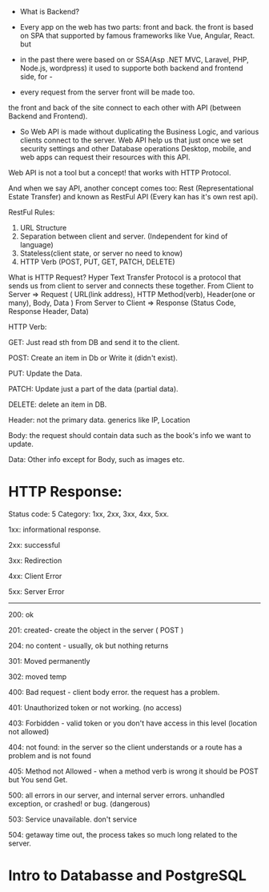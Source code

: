 - What is Backend?

- Every app on the web has two parts: front and back. the front is based on SPA that supported by famous frameworks like Vue, Angular, React. but 

- in the past there were based on or SSA(Asp .NET MVC, Laravel, PHP, Node.js, wordpress) it used to supporte both backend and frontend side, for - 

- every request from the server front will be made too.

the front and back of the site connect to each other with API (between Backend and Frontend).

- So Web API is made without duplicating the Business Logic, and various clients connect to the server. Web API help us that just once we set security settings and other Database operations Desktop, mobile, and web apps can request their resources with this API.

Web API is not a tool but a concept! that works with HTTP Protocol.

And when we say API, another concept comes too: Rest (Representational Estate Transfer) and known as RestFul API (Every kan has it's own rest api).

RestFul Rules:
1. URL Structure
2. Separation between client and server. (Independent for kind of language)
3. Stateless(client state, or server no need to know)
4. HTTP Verb (POST, PUT, GET, PATCH, DELETE)

What is HTTP Request? 
Hyper Text Transfer Protocol is a protocol that sends us from client to server and connects these together.
From Client to Server => Request ( URL(link address), HTTP Method(verb), Header(one or many), Body, Data )
From Server to Client => Response (Status Code, Response Header, Data)

HTTP Verb: 

GET: Just read sth from DB and send it to the client.

POST: Create an item in Db or Write it (didn't exist).

PUT: Update the Data.

PATCH: Update just a part of the data (partial data).

DELETE: delete an item in DB.

Header: not the primary data. generics like IP, Location

Body: the request should contain data such as the book's info we want to update.

Data: Other info except for Body, such as images etc.


# HTTP Response:

Status code: 5 Category: 1xx, 2xx, 3xx, 4xx, 5xx.

1xx: informational response.

2xx: successful

3xx: Redirection

4xx: Client Error

5xx: Server Error

---------------------------

200: ok

201: created- create the object in the server ( POST )

204: no content - usually, ok but nothing returns

301: Moved permanently 

302: moved temp

400: Bad request - client body error. the request has a problem. 

401: Unauthorized token or not working. (no access)

403: Forbidden - valid token or you don't have access in this level (location not allowed)

404: not found: in the server so the client understands or a route has a problem and is not found

405: Method  not Allowed - when a method verb is wrong it should be POST but You send Get.

500: all errors in our server, and internal server errors. unhandled exception, or crashed! or bug. (dangerous)

503: Service unavailable. don't service

504: getaway time out, the process takes so much long related to the server.


# Intro to Databasse and PostgreSQL


